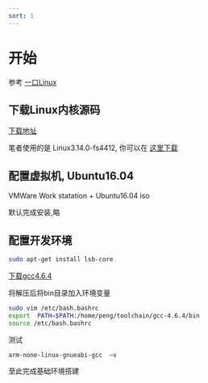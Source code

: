 ```yaml
---
sort: 1
---
```


# 开始

参考 [一口Linux](https://space.bilibili.com/661326452)

## 下载Linux内核源码

[下载地址](https://links.jianshu.com/go?to=http%3A%2F%2Fftp.sjtu.edu.cn%2Fsites%2Fftp.kernel.org%2Fpub%2Flinux%2Fkernel%2F)

笔者使用的是 Linux3.14.0-fs4412, 你可以在 [这里下载](https://github.com/luzhixing12345/LinuxDriver/releases/download/v0.0.1/linux-3.14.tar.xz)

## 配置虚拟机, Ubuntu16.04

VMWare Work statation + Ubuntu16.04 iso

默认完成安装,略

## 配置开发环境

```bash
sudo apt-get install lsb-core
```

[下载gcc4.6.4](https://github.com/luzhixing12345/LinuxDriver/releases/download/v0.0.1/gcc-4.6.4.tar.xz)

将解压后将bin目录加入环境变量

```bash
sudo vim /etc/bash.bashrc
export  PATH=$PATH:/home/peng/toolchain/gcc-4.6.4/bin
source /etc/bash.bashrc
```

测试

```bash
arm-none-linux-gnueabi-gcc  –v 
```

至此完成基础环境搭建

